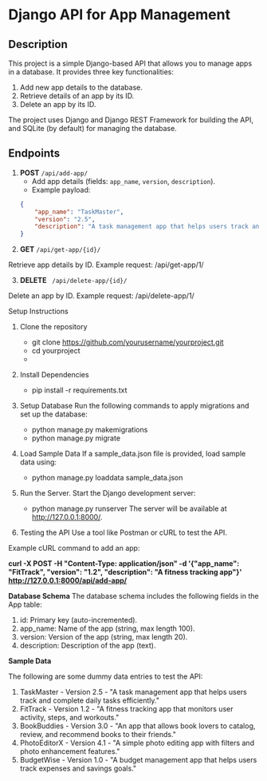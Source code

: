 # Django API for App Management

## Description
This project is a simple Django-based API that allows you to manage apps in a database. It provides three key functionalities:
1. Add new app details to the database.
2. Retrieve details of an app by its ID.
3. Delete an app by its ID.

The project uses Django and Django REST Framework for building the API, and SQLite (by default) for managing the database.

## Endpoints

1. **POST** `/api/add-app/`
   - Add app details (fields: `app_name`, `version`, `description`).
   - Example payload:
   ```json
   {
       "app_name": "TaskMaster",
       "version": "2.5",
       "description": "A task management app that helps users track and complete daily tasks efficiently."
   }
2. **GET** `/api/get-app/{id}/`

Retrieve app details by ID.
Example request: /api/get-app/1/

3. **DELETE** ` /api/delete-app/{id}/`

Delete an app by ID.
Example request: /api/delete-app/1/

Setup Instructions
1. Clone the repository
   - git clone https://github.com/yourusername/yourproject.git
   - cd yourproject
   - 
2. Install Dependencies
   - pip install -r requirements.txt
     
3. Setup Database
Run the following commands to apply migrations and set up the database:
   - python manage.py makemigrations
   - python manage.py migrate
     
4. Load Sample Data
If a sample_data.json file is provided, load sample data using:
   - python manage.py loaddata sample_data.json
     
5. Run the Server. Start the Django development server:
   - python manage.py runserver
The server will be available at http://127.0.0.1:8000/.

6. Testing the API
Use a tool like Postman or cURL to test the API.

Example cURL command to add an app:

**curl -X POST -H "Content-Type: application/json" -d '{"app_name": "FitTrack", "version": "1.2", "description": "A fitness tracking app"}' http://127.0.0.1:8000/api/add-app/**

**Database Schema**
The database schema includes the following fields in the App table:

 1. id: Primary key (auto-incremented).
 2. app_name: Name of the app (string, max length 100).
 3. version: Version of the app (string, max length 20).
 4. description: Description of the app (text).

**Sample Data**

The following are some dummy data entries to test the API:

 1. TaskMaster - Version 2.5 - "A task management app that helps users track and complete daily tasks efficiently."
 2. FitTrack - Version 1.2 - "A fitness tracking app that monitors user activity, steps, and workouts."
 3. BookBuddies - Version 3.0 - "An app that allows book lovers to catalog, review, and recommend books to their friends."
 4. PhotoEditorX - Version 4.1 - "A simple photo editing app with filters and photo enhancement features."
 5. BudgetWise - Version 1.0 - "A budget management app that helps users track expenses and savings goals."
